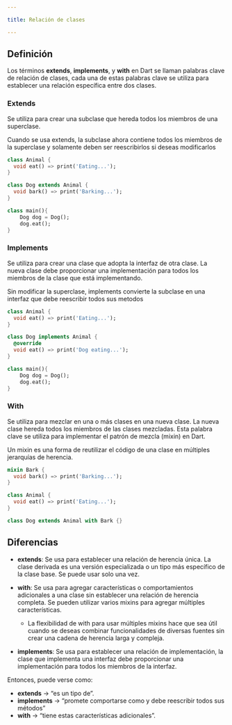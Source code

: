 ```yaml
---

title: Relación de clases

---
```


## Definición

Los términos **extends**, **implements**, y **with** en Dart se llaman palabras clave de relación de clases, cada una de estas palabras clave se utiliza para establecer una relación específica entre dos clases.

<Card>

### Extends
Se utiliza para crear una subclase que hereda todos los miembros de una superclase.

<Card color='green'>
Cuando se usa extends, la subclase ahora contiene todos los miembros de la superclase y solamente deben ser reescribirlos si deseas modificarlos
</Card>

```dart
class Animal {
  void eat() => print('Eating...');
}

class Dog extends Animal {
  void bark() => print('Barking...');
}

class main(){
	Dog dog = Dog();
	dog.eat();
}
```

</Card>


<Card>

### Implements
Se utiliza para crear una clase que adopta la interfaz de otra clase. La nueva clase debe proporcionar una implementación para todos los miembros de la clase que está implementando.

<Card color='green'>
Sin modificar la superclase, implements convierte la subclase en una interfaz que debe reescribir todos sus metodos
</Card>

```dart
class Animal {
  void eat() => print('Eating...');
}

class Dog implements Animal {
  @override
  void eat() => print('Dog eating...');
}

class main(){
	Dog dog = Dog();
	dog.eat();
}
```

</Card>

<Card>

### With
Se utiliza para mezclar en una o más clases en una nueva clase. La nueva clase hereda todos los miembros de las clases mezcladas. Esta palabra clave se utiliza para implementar el patrón de mezcla (mixin) en Dart.

<Card color='green'>
Un mixin es una forma de reutilizar el código de una clase en múltiples jerarquías de herencia.
</Card>

```dart
mixin Bark {
  void bark() => print('Barking...');
}

class Animal {
  void eat() => print('Eating...');
}

class Dog extends Animal with Bark {}
```

</Card>

<Card>

## Diferencias
- **extends**: Se usa para establecer una relación de herencia única. La clase derivada es una versión especializada o un tipo más específico de la clase base. Se puede usar solo una vez.

- **with**: Se usa para agregar características o comportamientos adicionales a una clase sin establecer una relación de herencia completa. Se pueden utilizar varios mixins para agregar múltiples características.

    - La flexibilidad de with para usar múltiples mixins hace que sea útil cuando se deseas combinar funcionalidades de diversas fuentes sin crear una cadena de herencia larga y compleja.
    
- **implements**: Se usa para establecer una relación de implementación, la clase que implementa una interfaz debe proporcionar una implementación para todos los miembros de la interfaz.

<Card>

Entonces, puede verse como:

- **extends** → “es un tipo de”.
- **implements** → “promete comportarse como y debe reescribir todos sus métodos”
- **with** → “tiene estas características adicionales”.

</Card>
</Card>